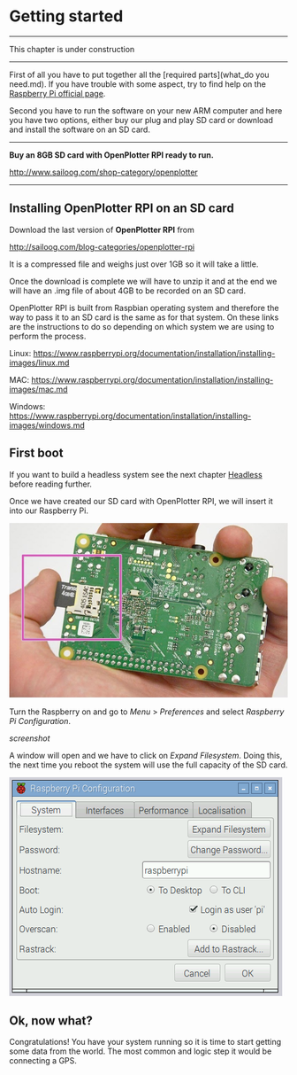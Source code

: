 # Getting started

---

This chapter is under construction

---

First of all you have to put together all the [required parts](what_do you need.md). If you have trouble with some aspect, try to find help on the [Raspberry Pi official page](https://www.raspberrypi.org/help/). 

Second you have to run the software on your new ARM computer and here you have two options, either buy our plug and play SD card or download and install the software on an SD card.

---

**Buy an 8GB SD card with OpenPlotter RPI ready to run.**

http://www.sailoog.com/shop-category/openplotter

---

## Installing OpenPlotter RPI on an SD card


Download the last version of **OpenPlotter RPI** from 

http://sailoog.com/blog-categories/openplotter-rpi

It is a compressed file and weighs just over 1GB so it will take a little.

Once the download is complete we will have to unzip it and at the end we will have an .img file of about 4GB to be recorded on an SD card.

OpenPlotter RPI is built from Raspbian operating system and therefore the way to pass it to an SD card is the same as for that system. On these links are the instructions to do so depending on which system we are using to perform the process.

Linux: https://www.raspberrypi.org/documentation/installation/installing-images/linux.md

MAC: https://www.raspberrypi.org/documentation/installation/installing-images/mac.md

Windows: https://www.raspberrypi.org/documentation/installation/installing-images/windows.md

## First boot

If you want to build a headless system see the next chapter [Headless](headless.md) before reading further.

Once we have created our SD card with OpenPlotter RPI, we will insert it into our Raspberry Pi.

![](boot1.png)

Turn the Raspberry on and go to *Menu* > *Preferences* and select *Raspberry Pi Configuration*.

*screenshot*

A window will open and we have to click on *Expand Filesystem*. Doing this, the next time you reboot the system will use the full capacity of the SD card.

![](boot3.png)

## Ok, now what?

Congratulations! You have your system running so it is time to start getting some data from the world. The most common and logic step it would be connecting a GPS.